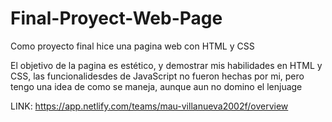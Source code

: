 # Final-Proyect-Web-Page
Como proyecto final hice una pagina web con HTML y CSS

El objetivo de la pagina es estético, y demostrar mis habilidades en HTML y CSS, las funcionalidesdes de JavaScript no fueron hechas por mi, pero tengo una idea de como se maneja, aunque aun no domino el lenjuage

LINK: https://app.netlify.com/teams/mau-villanueva2002f/overview

